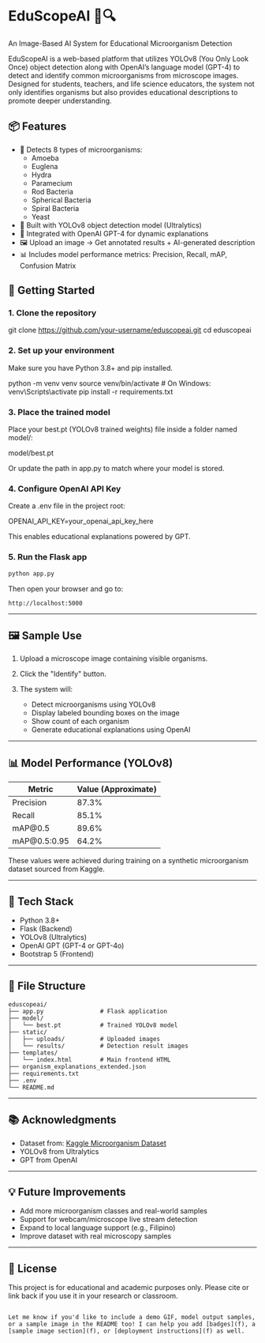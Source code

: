 
# EduScopeAI 🧫🔍  
An Image-Based AI System for Educational Microorganism Detection

EduScopeAI is a web-based platform that utilizes YOLOv8 (You Only Look Once) object detection along with OpenAI’s language model (GPT-4) to detect and identify common microorganisms from microscope images. Designed for students, teachers, and life science educators, the system not only identifies organisms but also provides educational descriptions to promote deeper understanding.



## 📦 Features

- 🔬 Detects 8 types of microorganisms:
  - Amoeba
  - Euglena
  - Hydra
  - Paramecium
  - Rod Bacteria
  - Spherical Bacteria
  - Spiral Bacteria
  - Yeast
- 🤖 Built with YOLOv8 object detection model (Ultralytics)
- 🧠 Integrated with OpenAI GPT-4 for dynamic explanations
- 🖼 Upload an image → Get annotated results + AI-generated description
- 📊 Includes model performance metrics: Precision, Recall, mAP, Confusion Matrix



## 🚀 Getting Started

### 1. Clone the repository


git clone https://github.com/your-username/eduscopeai.git
cd eduscopeai


### 2. Set up your environment

Make sure you have Python 3.8+ and pip installed.


python -m venv venv
source venv/bin/activate   # On Windows: venv\Scripts\activate
pip install -r requirements.txt


### 3. Place the trained model

Place your best.pt (YOLOv8 trained weights) file inside a folder named model/:


model/best.pt


Or update the path in app.py to match where your model is stored.

### 4. Configure OpenAI API Key

Create a .env file in the project root:


OPENAI_API_KEY=your_openai_api_key_here


This enables educational explanations powered by GPT.

### 5. Run the Flask app

```bash
python app.py
```

Then open your browser and go to:

```
http://localhost:5000
```

---

## 🖼 Sample Use

1. Upload a microscope image containing visible organisms.
2. Click the "Identify" button.
3. The system will:

   * Detect microorganisms using YOLOv8
   * Display labeled bounding boxes on the image
   * Show count of each organism
   * Generate educational explanations using OpenAI

---

## 📊 Model Performance (YOLOv8)

| Metric        | Value (Approximate) |
| ------------- | ------------------- |
| Precision     | 87.3%               |
| Recall        | 85.1%               |
| mAP\@0.5      | 89.6%               |
| mAP\@0.5:0.95 | 64.2%               |

These values were achieved during training on a synthetic microorganism dataset sourced from Kaggle.

---

## 🧠 Tech Stack

* Python 3.8+
* Flask (Backend)
* YOLOv8 (Ultralytics)
* OpenAI GPT (GPT-4 or GPT-4o)
* Bootstrap 5 (Frontend)

---

## 📂 File Structure

```
eduscopeai/
├── app.py                # Flask application
├── model/
│   └── best.pt           # Trained YOLOv8 model
├── static/
│   ├── uploads/          # Uploaded images
│   └── results/          # Detection result images
├── templates/
│   └── index.html        # Main frontend HTML
├── organism_explanations_extended.json
├── requirements.txt
├── .env
└── README.md
```

---

## 📚 Acknowledgments

* Dataset from: [Kaggle Microorganism Dataset](https://www.kaggle.com/code/utkarshsaxenadn/microorganisms-image-classification-inceptionv3)
* YOLOv8 from Ultralytics
* GPT from OpenAI

---

## 💡 Future Improvements

* Add more microorganism classes and real-world samples
* Support for webcam/microscope live stream detection
* Expand to local language support (e.g., Filipino)
* Improve dataset with real microscopy samples

---

## 📜 License

This project is for educational and academic purposes only.
Please cite or link back if you use it in your research or classroom.

```

Let me know if you'd like to include a demo GIF, model output samples, or a sample image in the README too! I can help you add [badges](f), a [sample image section](f), or [deployment instructions](f) as well.
```
